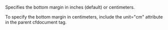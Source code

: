 Specifies the bottom margin in inches (default) or centimeters.

To specify the bottom margin in centimeters, include the unit="cm" attribute in the parent cfdocument tag.
